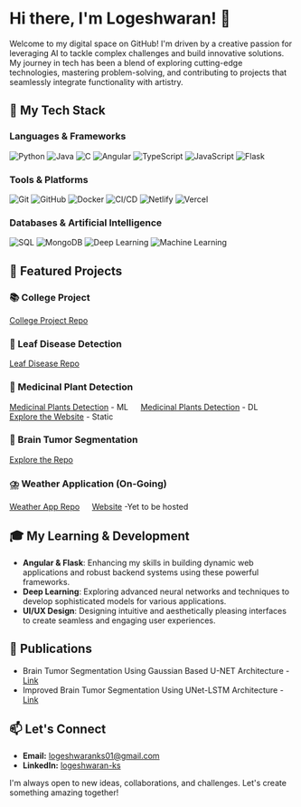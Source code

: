 # Hi there, I'm Logeshwaran! 👋

Welcome to my digital space on GitHub! I'm driven by a creative passion for leveraging AI to tackle complex challenges and build innovative solutions. My journey in tech has been a blend of exploring cutting-edge technologies, mastering problem-solving, and contributing to projects that seamlessly integrate functionality with artistry.

## 🧩  My Tech Stack

### Languages & Frameworks
<p align="left">
  <img src="https://img.shields.io/badge/Python-3776AB?style=for-the-badge&logo=python&logoColor=white&color=black" alt="Python"/>
  <img src="https://img.shields.io/badge/Java-007396?style=for-the-badge&logo=java&logoColor=white" alt="Java"/>
  <img src="https://img.shields.io/badge/C-A8B9CC?style=for-the-badge&logo=c&logoColor=black&color=yellow" alt="C"/>
  <img src="https://img.shields.io/badge/Angular-DD0031?style=for-the-badge&logo=angular&logoColor=white" alt="Angular"/>
  <img src="https://img.shields.io/badge/TypeScript-007ACC?style=for-the-badge&logo=typescript&logoColor=white" alt="TypeScript"/>
  <img src="https://img.shields.io/badge/JavaScript-F7DF1E?style=for-the-badge&logo=javascript&logoColor=black" alt="JavaScript"/>
  <img src="https://img.shields.io/badge/Flask-000000?style=for-the-badge&logo=flask&logoColor=white" alt="Flask"/>
</p>

### Tools & Platforms
<p align="left">
  <img src="https://img.shields.io/badge/Git-F05032?style=for-the-badge&logo=git&logoColor=white" alt="Git"/>
  <img src="https://img.shields.io/badge/GitHub-181717?style=for-the-badge&logo=github&logoColor=white" alt="GitHub"/>
  <img src="https://img.shields.io/badge/Docker-2496ED?style=for-the-badge&logo=docker&logoColor=white" alt="Docker"/>
  <img src="https://img.shields.io/badge/CI%2FCD-000000?style=for-the-badge&logo=jenkins&logoColor=white" alt="CI/CD"/>
  <img src="https://img.shields.io/badge/Netlify-00C7B7?style=for-the-badge&logo=netlify&logoColor=white" alt="Netlify"/>
  <img src="https://img.shields.io/badge/Vercel-000000?style=for-the-badge&logo=vercel&logoColor=white" alt="Vercel"/>
</p>

### Databases & Artificial Intelligence
<p align="left">
  <img src="https://img.shields.io/badge/SQL-4479A1?style=for-the-badge&logo=mysql&logoColor=white" alt="SQL"/>
  <img src="https://img.shields.io/badge/MongoDB-47A248?style=for-the-badge&logo=mongodb&logoColor=white" alt="MongoDB"/>
  <img src="https://img.shields.io/badge/Deep_Learning-FC8F00?style=for-the-badge&logo=tensorflow&logoColor=white&color=purple" alt="Deep Learning"/>
  <img src="https://img.shields.io/badge/Machine_Learning-F7931E?style=for-the-badge&logo=scikit-learn&logoColor=white&color=green" alt="Machine Learning"/>
</p>

## 🚀 Featured Projects

### 📚 College Project
[College Project Repo](https://github.com/Logeshwaran-KS/College-Projects)

### 🌳 Leaf Disease Detection
[Leaf Disease Repo](https://github.com/Logeshwaran-KS/Plants-Disease-Detection)

### 🌿 Medicinal Plant Detection
[Medicinal Plants Detection]() - ML &emsp;   [Medicinal Plants Detection]() - DL  &emsp;  [Explore the Website](#) - Static

### 🧠 Brain Tumor Segmentation
[Explore the Repo](#)

### ⛈️ Weather Application (On-Going)
[Weather App Repo](https://github.com/Logeshwaran-KS/Weather-App) &emsp; [Website]() -Yet to be hosted


## 🎓 My Learning & Development

- **Angular & Flask**: Enhancing my skills in building dynamic web applications and robust backend systems using these powerful frameworks.
- **Deep Learning**: Exploring advanced neural networks and techniques to develop sophisticated models for various applications.
- **UI/UX Design**: Designing intuitive and aesthetically pleasing interfaces to create seamless and engaging user experiences.

## 📰 **Publications**
- Brain Tumor Segmentation Using Gaussian Based U-NET Architecture - [Link](https://doi.org/10.1007/978-981-99-7820-5_22)
- Improved Brain Tumor Segmentation Using UNet-LSTM Architecture - [Link](https://doi.org/10.1007/s42979-024-02799-0)



## 📫 Let's Connect
- **Email:** logeshwaranks01@gmail.com
- **LinkedIn:** [logeshwaran-ks](https://www.linkedin.com/in/logeshwaran-ks/)

I'm always open to new ideas, collaborations, and challenges. Let's create something amazing together!



<!--
### 👨‍💻 About Me:
- 🎓 I’m a software developer and data scientist with a strong focus on innovation and quality.
- 💡 I’m passionate about working on unique projects that push the boundaries of what's possible.
- 🌱 I’m currently exploring the depths of **JavaScript, TypeScript, and Angular**.
- 👯 I’m looking to collaborate on open-source projects that align with my skills in **machine learning, deep learning, and web development**.
- ⚡ Fun fact: I love to brainstorm creative ideas and turn them into reality.

### 🚀 Skills:
- **Programming Languages:** Python, Java, JavaScript, TypeScript
- **Frontend Development:** Angular, HTML, CSS
- **Backend Development:** Flask
- **Database:** MongoDB, MySQL
- **Machine Learning:** TensorFlow, PyTorch
- **Tools & Platforms:** Git & GitHub, VS Code, Google Colab, Figma



**Logeshwaran-KS/Logeshwaran-KS** is a ✨ _special_ ✨ repository because its `README.md` (this file) appears on your GitHub profile.

Here are some ideas to get you started:

- 🔭 I’m currently working on ...
- 🌱 I’m currently learning ...
- 👯 I’m looking to collaborate on ...
- 🤔 I’m looking for help with ...
- 💬 Ask me about ...
- 📫 How to reach me: ...
- 😄 Pronouns: ...
- ⚡ Fun fact: ...
-->

